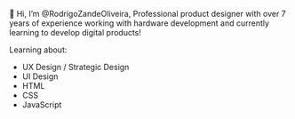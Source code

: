 👋 Hi, I’m @RodrigoZandeOliveira,
Professional product designer with over 7 years of experience working with hardware development and currently learning to develop digital products!

Learning about:
- UX Design / Strategic Design
- UI Design
- HTML
- CSS
- JavaScript

<!---
RodrigoZandeOliveira/RodrigoZandeOliveira is a ✨ special ✨ repository because its `README.md` (this file) appears on your GitHub profile.
You can click the Preview link to take a look at your changes.
--->
